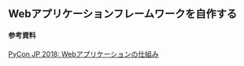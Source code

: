 ## Webアプリケーションフレームワークを自作する

#### 参考資料

[PyCon JP 2018: Webアプリケーションの仕組み](https://scrapbox.io/shimizukawa/PyCon_JP_2018:_Web%E3%82%A2%E3%83%97%E3%83%AA%E3%82%B1%E3%83%BC%E3%82%B7%E3%83%A7%E3%83%B3%E3%81%AE%E4%BB%95%E7%B5%84%E3%81%BF)